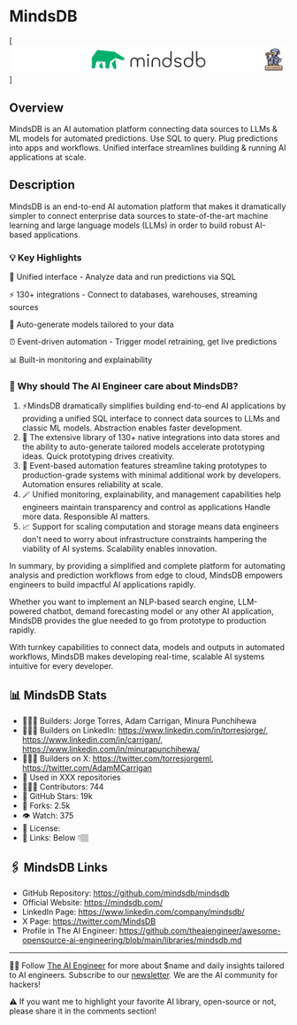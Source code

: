 # MindsDB
[![The AI Engineer presents MindsDB](mindsdb_1920x192.png)]
## Overview
MindsDB is an AI automation platform connecting data sources to LLMs & ML models for automated predictions. Use SQL to query. Plug predictions into apps and workflows. Unified interface streamlines building & running AI applications at scale.

## Description

MindsDB is an end-to-end AI automation platform that makes it dramatically simpler to connect enterprise data sources to state-of-the-art machine learning and large language models (LLMs) in order to build robust AI-based applications.

### 💡 Key Highlights
🎯 Unified interface - Analyze data and run predictions via SQL

⚡️ 130+ integrations - Connect to databases, warehouses, streaming sources

🤖 Auto-generate models tailored to your data

⏰ Event-driven automation - Trigger model retraining, get live predictions

📊 Built-in monitoring and explainability

### 🤔 Why should The AI Engineer care about MindsDB?

1. ⚡️MindsDB dramatically simplifies building end-to-end AI applications by providing a unified SQL interface to connect data sources to LLMs and classic ML models. Abstraction enables faster development.
2. 🚀 The extensive library of 130+ native integrations into data stores and the ability to auto-generate tailored models accelerate prototyping ideas. Quick prototyping drives creativity.
3. 🤖 Event-based automation features streamline taking prototypes to production-grade systems with minimal additional work by developers. Automation ensures reliability at scale.
4. 🪄 Unified monitoring, explainability, and management capabilities help engineers maintain transparency and control as applications Handle more data. Responsible AI matters.
5. 📈 Support for scaling computation and storage means data engineers don't need to worry about infrastructure constraints hampering the viability of AI systems. Scalability enables innovation.

In summary, by providing a simplified and complete platform for automating analysis and prediction workflows from edge to cloud, MindsDB empowers engineers to build impactful AI applications rapidly.

Whether you want to implement an NLP-based search engine, LLM-powered chatbot, demand forecasting model or any other AI application, MindsDB provides the glue needed to go from prototype to production rapidly.

With turnkey capabilities to connect data, models and outputs in automated workflows, MindsDB makes developing real-time, scalable AI systems intuitive for every developer.

## 📊 MindsDB Stats
* 👷🏽‍♀️ Builders: Jorge Torres, Adam Carrigan, Minura Punchihewa
* 👩🏽‍💼 Builders on LinkedIn: https://www.linkedin.com/in/torresjorge/, https://www.linkedin.com/in/carrigan/, https://www.linkedin.com/in/minurapunchihewa/
* 👩🏽‍🏭 Builders on X: https://twitter.com/torresjorgeml, https://twitter.com/AdamMCarrigan
* 💾 Used in XXX repositories
* 👩🏽‍💻 Contributors: 744
* 💫 GitHub Stars: 19k
* 🍴 Forks: 2.5k
* 👁️ Watch: 375
* 🪪 License: 
* 🔗 Links: Below 👇🏽

## 🖇️ MindsDB Links
* GitHub Repository: https://github.com/mindsdb/mindsdb
* Official Website: https://mindsdb.com/
* LinkedIn Page: https://www.linkedin.com/company/mindsdb/
* X Page: https://twitter.com/MindsDB
* Profile in The AI Engineer: https://github.com/theaiengineer/awesome-opensource-ai-engineering/blob/main/libraries/mindsdb.md

---
🧙🏽 Follow [The AI Engineer](https://www.linkedin.com/company/theaiengineer/) for more about $name and daily insights tailored to AI engineers. Subscribe to our [newsletter](http://theaiengineerco.substack.com). We are the AI community for hackers!

⚠️ If you want me to highlight your favorite AI library, open-source or not, please share it in the comments section!

